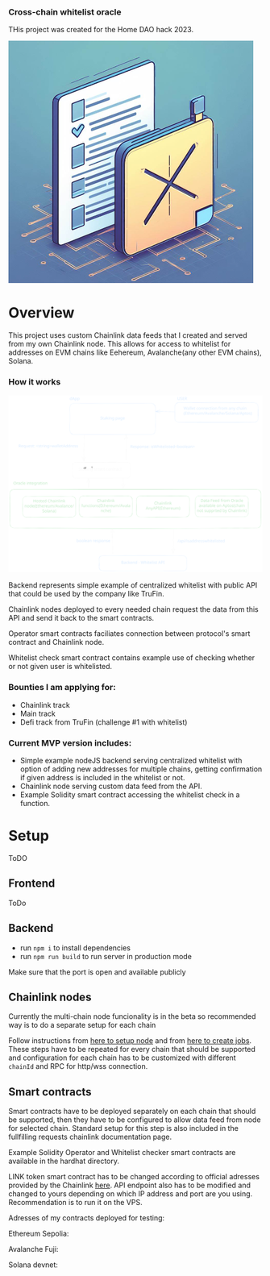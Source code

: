 ### Cross-chain whitelist oracle

THis project was created for the Home DAO hack 2023.

![Cross-chain whitelist logo](/images/whitelist_icon.PNG)

# Overview

This project uses custom Chainlink data feeds that I created and served from my own Chainlink node.
This allows for access to whitelist for addresses on EVM chains like Eehereum, Avalanche(any other EVM chains), Solana.

### How it works

![Infrastructure graph](/images/howitworks2.svg)

Backend represents simple example of centralized whitelist with public API that could be used by the company like TruFin.

Chainlink nodes deployed to every needed chain request the data from this API and send it back to the smart contracts.

Operator smart contracts faciliates connection between protocol's smart contract and Chainlink node.

Whitelist check smart contract contains example use of checking whether or not given user is whitelisted.

### Bounties I am applying for:
- Chainlink track
- Main track
- Defi track from TruFin (challenge #1 with whitelist)

### Current MVP version includes:
- Simple example nodeJS backend serving centralized whitelist with option of adding new addresses for multiple chains, getting confirmation if 
given address is included in the whitelist or not.
- Chainlink node serving custom data feed from the API.
- Example Solidity smart contract accessing the whitelist check in a function.

# Setup

ToDO

## Frontend

ToDo

## Backend

- run `npm i` to install dependencies
- run `npm run build` to run server in production mode

Make sure that the port is open and available publicly

## Chainlink nodes

Currently the multi-chain node funcionality is in the beta so recommended way is to do a separate setup for each chain

Follow instructions from [here to setup node](https://docs.chain.link/chainlink-nodes/v1/running-a-chainlink-node#overview) and from [here to create jobs](https://docs.chain.link/chainlink-nodes/v1/fulfilling-requests). These steps have to be repeated for every chain that should be supported and configuration for each chain has to be customized with different `chainId` and RPC for http/wss connection.

## Smart contracts

Smart contracts have to be deployed separately on each chain that should be supported, then they have to be configured to allow data feed from node for selected chain.
Standard setup for this step is also included in the fullfilling requests chainlink documentation page.

Example Solidity Operator and Whitelist checker smart contracts are available in the hardhat directory.

LINK token smart contract has to be changed according to official adresses provided by the Chainlink [here](https://docs.chain.link/resources/link-token-contracts).
API endpoint also has to be modified and changed to yours depending on which IP address and port are you using. Recommendation is to run it on the VPS.

Adresses of my contracts deployed for testing:

Ethereum Sepolia:

Avalanche Fuji:

Solana devnet:
